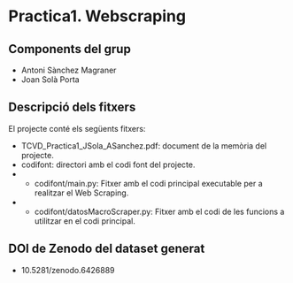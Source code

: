 # Practica1. Webscraping

## Components del grup

* Antoni Sànchez Magraner
* Joan Solà Porta

## Descripció dels fitxers

El projecte conté els següents fitxers:

* TCVD_Practica1_JSola_ASanchez.pdf: document de la memòria del projecte.
* codifont: directori amb el codi font del projecte.
* * codifont/main.py: Fitxer amb el codi principal executable per a realitzar el Web Scraping.
* * codifont/datosMacroScraper.py: Fitxer amb el codi de les funcions a utilitzar en el codi principal.

## DOI de Zenodo del dataset generat
* 10.5281/zenodo.6426889
